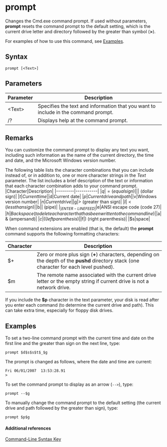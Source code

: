 # prompt



Changes the Cmd.exe command prompt. If used without parameters, **prompt** resets the command prompt to the default setting, which is the current drive letter and directory followed by the greater than symbol (**>**).

For examples of how to use this command, see [Examples](#BKMK_examples).

## Syntax

```
prompt [<Text>]
```

## Parameters

|Parameter|Description|
|---------|-----------|
|\<Text>|Specifies the text and information that you want to include in the command prompt.|
|/?|Displays help at the command prompt.|

## Remarks

You can customize the command prompt to display any text you want, including such information as the name of the current directory, the time and date, and the Microsoft Windows version number.

The following table lists the character combinations that you can include instead of, or in addition to, one or more character strings in the *Text* parameter. The list includes a brief description of the text or information that each character combination adds to your command prompt.  
|Character|Description|
|---------|-----------|
|$q|= (equal sign)|
|$$|$ (dollar sign)|
|$t|Current time|
|$d|Current date|
|$p|Current drive and path|
|$v|Windows version number|
|$n|Current drive|
|$g|> (greater than sign)|
|$l|< (less than sign)|
|$b|| (pipe)|
|$_|ENTER-LINEFEED|
|$e|ANSI escape code (code 27)|
|$h|Backspace (to delete a character that has been written to the command line)|
|$a|& (ampersand)|
|$c|( (left parenthesis)|
|$f|) (right parenthesis)|
|$s|space|

When command extensions are enabled (that is, the default) the **prompt** command supports the following formatting characters:  

|Character|Description|
|---------|-----------|
|$+|Zero or more plus sign (**+**) characters, depending on the depth of the **pushd** directory stack (one character for each level pushed).|
|$m|The remote name associated with the current drive letter or the empty string if current drive is not a network drive.|

If you include the **$p** character in the text parameter, your disk is read after you enter each command (to determine the current drive and path). This can take extra time, especially for floppy disk drives.

## <a name="BKMK_examples"></a>Examples

To set a two-line command prompt with the current time and date on the first line and the greater than sign on the next line, type:
```
prompt $d$s$s$t$_$g 
```
The prompt is changed as follows, where the date and time are current:
```
Fri 06/01/2007  13:53:28.91
>
```
To set the command prompt to display as an arrow (`-->`), type:
```
prompt --$g
```
To manually change the command prompt to the default setting (the current drive and path followed by the greater than sign), type:
```
prompt $p$g
```

#### Additional references

[Command-Line Syntax Key](command-line-syntax-key.md)